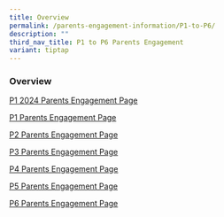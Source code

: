 ```yaml
---
title: Overview
permalink: /parents-engagement-information/P1-to-P6/
description: ""
third_nav_title: P1 to P6 Parents Engagement
variant: tiptap
---
```

<h3>Overview</h3>
<p><a href="/parents-engagement-information/p1-to-p6-parents-engagement/permalink/p1parents2024" rel="noopener noreferrer nofollow" target="_blank">P1 2024 Parents Engagement Page</a>
</p>
<p><a href="/parents-engagement-information/P1" rel="noopener noreferrer nofollow" target="_blank">P1 Parents Engagement Page</a>
</p>
<p><a href="/parents-engagement-information/P2" rel="noopener noreferrer nofollow" target="_blank">P2 Parents Engagement Page</a>
</p>
<p><a href="/parents-engagement-information/P3" rel="noopener noreferrer nofollow" target="_blank">P3 Parents Engagement Page</a>
</p>
<p><a href="/parents-engagement-information/P4" rel="noopener noreferrer nofollow" target="_blank">P4 Parents Engagement Page</a>
</p>
<p><a href="/parents-engagement-information/P5" rel="noopener noreferrer nofollow" target="_blank">P5 Parents Engagement Page</a>
</p>
<p><a href="/parents-engagement-information/P6" rel="noopener noreferrer nofollow" target="_blank">P6 Parents Engagement Page</a>
</p>